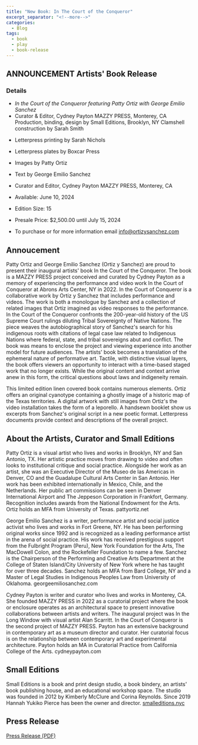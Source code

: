 ```yaml
---
title: "New Book: In The Court of the Conqueror"
excerpt_separator: "<!--more-->"
categories:
  - Blog
tags:
  - book
  - play
  - book-release
---
```

## ANNOUNCEMENT Artists' Book Release
### Details
- *In the Court of the Conqueror featuring Patty Ortiz with George Emilio Sanchez* 
- Curator & Editor, Cydney Payton MAZZY PRESS, Monterey, CA Production, binding, design by Small Editions, Brooklyn, NY Clamshell construction by Sarah Smith
<!--more-->
- Letterpress printing by Sarah Nichols
- Letterpress plates by Boxcar Press
- Images by Patty Ortiz
- Text by George Emilio Sanchez
- Curator and Editor, Cydney Payton MAZZY PRESS, Monterey, CA

- Available: June 10, 2024
- Edition Size: 15
- Presale Price: $2,500.00 until July 15, 2024
- To purchase or for more information email info@ortizysanchez.com

## Annoucement
Patty Ortiz and George Emilio Sanchez (Ortiz y Sanchez) are proud to present their inaugural artists' book In the Court of the Conqueror. The book is a MAZZY PRESS project conceived and curated by Cydney Payton as a memory of experiencing the performance and video work In the Court of Conqueror at Abrons Arts Center, NY in 2022. In the Court of Conqueror is a collaborative work by Ortiz y Sanchez that includes performance and videos. The work is both a monologue by Sanchez and a collection of related images that Ortiz imagined as video responses to the performance. In the Court of the Conqueror confronts the 200-year-old history of the US Supreme Court rulings diluting Tribal Sovereignty of Native Nations. The piece weaves the autobiographical story of Sanchez's search for his indigenous roots with citations of legal case law related to Indigenous Nations where federal, state, and tribal sovereigns abut and conflict. The book was means to enclose the project and viewing experience into another model for future audiences. The artists' book becomes a translation of the ephemeral nature of performative art. Tactile, with distinctive visual layers, the book offers viewers an opportunity to interact with a time-based staged work that no longer exists. While the original content and context arrive anew in this form, the critical questions about laws and indigeneity remain.

This limited edition linen covered book contains numerous elements. Ortiz offers an original cyanotype containing a ghostly image of a historic map of the Texas territories. A digital artwork with still images from Ortiz's the video installation takes the form of a leporello. A handsewn booklet show us excerpts from Sanchez's original script in a new poetic format. Letterpress documents provide context and descriptions of the overall project.

## About the Artists, Curator and Small Editions

Patty Ortiz is a visual artist who lives and works in Brooklyn, NY and San Antonio, TX. Her artistic practice moves from drawing to video and often looks to institutional critique and social practice. Alongside her work as an artist, she was an Executive Director of the Museo de las Americas in Denver, CO and the Guadalupe Cultural Arts Center in San Antonio. Her work has been exhibited internationally in Mexico, Chile, and the Netherlands. Her public art commissions can be seen in Denver International Airport and The Jeppeson Corporation in Frankfort, Germany. Recognition includes awards from the National Endowment for the Arts. Ortiz holds an MFA from University of Texas. pattyortiz.net

George Emilio Sanchez is a writer, performance artist and social justice activist who lives and works in Fort Greene, NY. He has been performing original works since 1992 and is recognized as a leading performance artist in the arena of social practice. His work has received prestigious support from the Fulbright Program (Peru), New York Foundation for the Arts, The MacDowell Colon, and the Rockefeller Foundation to name a few. Sanchez is the Chairperson of the Performing and Creative Arts Department at the College of Staten Island/City University of New York where he has taught for over three decades. Sanchez holds an MFA from Bard College, NY and a Master of Legal Studies in Indigenous Peoples Law from University of Oklahoma. georgeemiliosanchez.com

Cydney Payton is writer and curator who lives and works in Monterey, CA. She founded MAZZY PRESS in 2022 as a curatorial project where the book or enclosure operates as an architectural space to present innovative collaborations between artists and writers. The inaugural project was In the Long Window with visual artist Alan Scarritt. In the Court of Conqueror is the second project of MAZZY PRESS. Payton has an extensive background in contemporary art as a museum director and curator. Her curatorial focus is on the relationship between contemporary art and experimental architecture. Payton holds an MA in Curatorial Practice from California College of the Arts. cydneypayton.com

## Small Editions
Small Editions is a book and print design studio, a book bindery, an artists' book publishing house, and an educational workshop space. The studio was founded in 2012 by Kimberly McClure and Corina Reynolds. Since 2019 Hannah Yukiko Pierce has been the owner and director. [smalleditions.nyc](https://smalleditions.nyc)

## Press Release
[Press Release (PDF)](/asssets/pdfs/IntheCourtoftheConqueror-book.pdf)